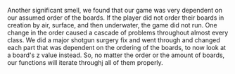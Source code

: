 Another significant smell, we found that our game was very dependent on our assumed order of the boards. If the player did not order their boards in creation by air, surface, and then underwater, the game did not run. One change in the order caused a cascade of problems throughout almost every class. We did a major shotgun surgery fix and went through and changed each part that was dependent on the ordering of the boards, to now look at a board's z value instead. So, no matter the order or the amount of boards, our functions will iterate throughj all of them properly.
